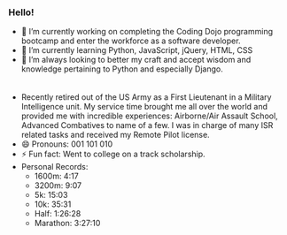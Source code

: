 ### Hello! 
* 🔭 I’m currently working on completing the Coding Dojo programming bootcamp and enter the workforce as a software developer. 
* 🌱 I’m currently learning Python, JavaScript, jQuery, HTML, CSS
* 🤔 I’m always looking to better my craft and accept wisdom and knowledge pertaining to Python and especially Django.<br /><br /><br />
* Recently retired out of the US Army as a First Lieutenant in a Military Intelligence unit. My service time brought me all over the world and provided me with incredible experiences: Airborne/Air Assault School, Advanced Combatives to name of a few. I was in charge of many ISR related tasks and received my Remote Pilot license.
* 😄 Pronouns: 001 101 010
* ⚡ Fun fact: Went to college on a track scholarship. 
* Personal Records:
  * 1600m:  4:17
  * 3200m: 9:07
  * 5k: 15:03
  * 10k: 35:31
  * Half: 1:26:28
  * Marathon: 3:27:10
